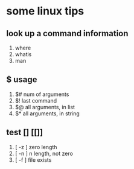 # some linux tips

## look up a command information

1. where
2. whatis
3. man

## $ usage

1. $# num of arguments
2. $! last command
3. $@ all arguments, in list
4. $* all arguments, in string

## test [] [[]]

1. [ -z ] zero length
2. [ -n ] n length, not zero
3. [ -f ] file exists
